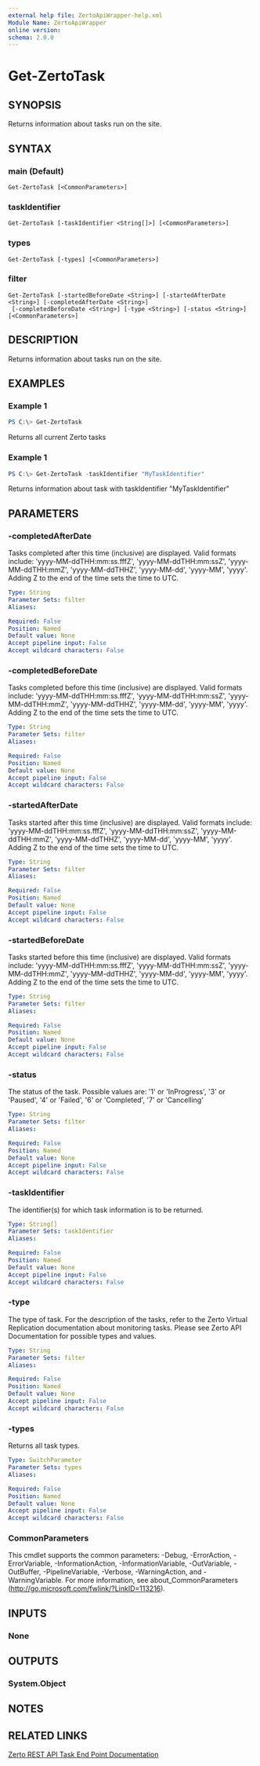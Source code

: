 ```yaml
---
external help file: ZertoApiWrapper-help.xml
Module Name: ZertoApiWrapper
online version:
schema: 2.0.0
---
```


# Get-ZertoTask

## SYNOPSIS
Returns information about tasks run on the site.

## SYNTAX

### main (Default)
```
Get-ZertoTask [<CommonParameters>]
```

### taskIdentifier
```
Get-ZertoTask [-taskIdentifier <String[]>] [<CommonParameters>]
```

### types
```
Get-ZertoTask [-types] [<CommonParameters>]
```

### filter
```
Get-ZertoTask [-startedBeforeDate <String>] [-startedAfterDate <String>] [-completedAfterDate <String>]
 [-completedBeforeDate <String>] [-type <String>] [-status <String>] [<CommonParameters>]
```

## DESCRIPTION
Returns information about tasks run on the site.

## EXAMPLES

### Example 1
```powershell
PS C:\> Get-ZertoTask
```

Returns all current Zerto tasks

### Example 1
```powershell
PS C:\> Get-ZertoTask -taskIdentifier "MyTaskIdentifier"
```

Returns information about task with taskIdentifier "MyTaskIdentifier"

## PARAMETERS

### -completedAfterDate
Tasks completed after this time (inclusive) are displayed.
Valid formats include: 'yyyy-MM-ddTHH:mm:ss.fffZ', 'yyyy-MM-ddTHH:mm:ssZ', 'yyyy-MM-ddTHH:mmZ', 'yyyy-MM-ddTHHZ', 'yyyy-MM-dd', 'yyyy-MM', 'yyyy'.
Adding Z to the end of the time sets the time to UTC.

```yaml
Type: String
Parameter Sets: filter
Aliases:

Required: False
Position: Named
Default value: None
Accept pipeline input: False
Accept wildcard characters: False
```

### -completedBeforeDate
Tasks completed before this time (inclusive) are displayed.
Valid formats include: 'yyyy-MM-ddTHH:mm:ss.fffZ', 'yyyy-MM-ddTHH:mm:ssZ', 'yyyy-MM-ddTHH:mmZ', 'yyyy-MM-ddTHHZ', 'yyyy-MM-dd', 'yyyy-MM', 'yyyy'.
Adding Z to the end of the time sets the time to UTC.

```yaml
Type: String
Parameter Sets: filter
Aliases:

Required: False
Position: Named
Default value: None
Accept pipeline input: False
Accept wildcard characters: False
```

### -startedAfterDate
Tasks started after this time (inclusive) are displayed.
Valid formats include: 'yyyy-MM-ddTHH:mm:ss.fffZ', 'yyyy-MM-ddTHH:mm:ssZ', 'yyyy-MM-ddTHH:mmZ', 'yyyy-MM-ddTHHZ', 'yyyy-MM-dd', 'yyyy-MM', 'yyyy'.
Adding Z to the end of the time sets the time to UTC.

```yaml
Type: String
Parameter Sets: filter
Aliases:

Required: False
Position: Named
Default value: None
Accept pipeline input: False
Accept wildcard characters: False
```

### -startedBeforeDate
Tasks started before this time (inclusive) are displayed.
Valid formats include: 'yyyy-MM-ddTHH:mm:ss.fffZ', 'yyyy-MM-ddTHH:mm:ssZ', 'yyyy-MM-ddTHH:mmZ', 'yyyy-MM-ddTHHZ', 'yyyy-MM-dd', 'yyyy-MM', 'yyyy'.
Adding Z to the end of the time sets the time to UTC.

```yaml
Type: String
Parameter Sets: filter
Aliases:

Required: False
Position: Named
Default value: None
Accept pipeline input: False
Accept wildcard characters: False
```

### -status
The status of the task.
Possible values are: '1' or 'InProgress', '3' or 'Paused', '4' or 'Failed', '6' or 'Completed', '7' or 'Cancelling'

```yaml
Type: String
Parameter Sets: filter
Aliases:

Required: False
Position: Named
Default value: None
Accept pipeline input: False
Accept wildcard characters: False
```

### -taskIdentifier
The identifier(s) for which task information is to be returned.

```yaml
Type: String[]
Parameter Sets: taskIdentifier
Aliases:

Required: False
Position: Named
Default value: None
Accept pipeline input: False
Accept wildcard characters: False
```

### -type
The type of task.
For the description of the tasks, refer to the Zerto Virtual Replication documentation about monitoring tasks.
Please see Zerto API Documentation for possible types and values.

```yaml
Type: String
Parameter Sets: filter
Aliases:

Required: False
Position: Named
Default value: None
Accept pipeline input: False
Accept wildcard characters: False
```

### -types
Returns all task types.

```yaml
Type: SwitchParameter
Parameter Sets: types
Aliases:

Required: False
Position: Named
Default value: None
Accept pipeline input: False
Accept wildcard characters: False
```

### CommonParameters
This cmdlet supports the common parameters: -Debug, -ErrorAction, -ErrorVariable, -InformationAction, -InformationVariable, -OutVariable, -OutBuffer, -PipelineVariable, -Verbose, -WarningAction, and -WarningVariable.
For more information, see about_CommonParameters (http://go.microsoft.com/fwlink/?LinkID=113216).

## INPUTS

### None
## OUTPUTS

### System.Object
## NOTES

## RELATED LINKS
[Zerto REST API Task End Point Documentation](http://s3.amazonaws.com/zertodownload_docs/Latest/Zerto%20Virtual%20Replication%20Zerto%20Virtual%20Manager%20%28ZVM%29%20-%20vSphere%20Online%20Help/RestfulAPIs/StatusAPIs.5.076.html#)
